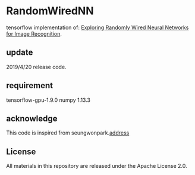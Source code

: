 # RandomWiredNN

tensorflow implementation of:
[Exploring Randomly Wired Neural Networks for Image Recognition](https://arxiv.org/abs/1904.01569).

## update
2019/4/20 release code.

## requirement
tensorflow-gpu-1.9.0
numpy 1.13.3


## acknowledge
This code is inspired from seungwonpark.[address](https://github.com/seungwonpark/RandWireNN)

## License
All materials in this repository are released under the  Apache License 2.0.
